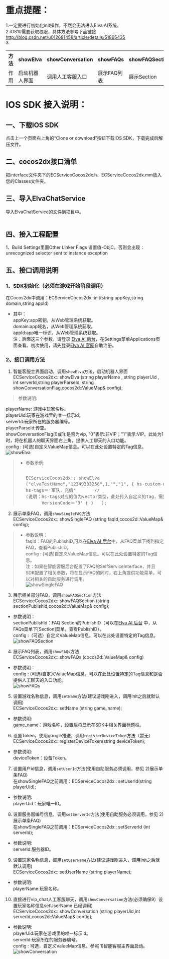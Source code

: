 # 重点提醒：<br />
1.一定要进行初始化init操作，不然会无法进入Elva AI系统。<br />
2.iOS10需要获取权限，具体方法参考下面链接 http://blog.csdn.net/u012681458/article/details/51865435 <br />
3.<div>
    <table border="0">
      <tr>
        <th>方法</th>
        <th>showElva</th>
        <th>showConversation</th>
        <th>showFAQs</th>
        <th>showFAQSection</th>
        <th>showSingleFAQ</th>
      </tr>
      <tr>
        <td>作用</td>
        <td>启动机器人界面</td>
        <td>调用人工客服入口</td>
        <td>展示FAQ列表</td>
        <td>展示Section</td>
        <td>展示单条FAQ</td>
      </tr>
    </table>
</div>

# IOS SDK 接入说明：<br />
## 一、下载IOS SDK <br />
点击上一个页面右上角的“Clone or download”按钮下载IOS SDK，下载完成后解压文件。<br />
## 二、cocos2dx接口清单 <br />
把interface文件夹下的ECServiceCocos2dx.h、ECServiceCocos2dx.mm放入您的Classes文件夹。<br />
## 三、导入ElvaChatService <br />
导入ElvaChatService的文件到项目中。<br />      
## 四、接入工程配置 <br />
1、Build Settings里面Other Linker Flags 设置值-ObjC，否则会出现：unrecognized selector sent to instance exception<br/>
## 五、接口调用说明
### 1、SDK初始化（必须在游戏开始阶段调用）<br />
在Cocos2dx中调用：ECServiceCocos2dx::init(string appKey,string domain,string appId)<br />
* 其中：<br />
appKey:app密钥，从Web管理系统获取。<br />
domain:app域名，从Web管理系统获取。<br />
appId:app唯一标识，从Web管理系统获取。<br />
注：后面这三个参数，请登录 [Elva AI 后台](https://aihelp.net/elva)，在Settings菜单Applications页面查看。初次使用，请先登录[Elva AI 官网](http://aihelp.net/index.html)自助注册。<br />

### 2、接口调用方法<br />
1) 智能客服主界面启动，调用`showElva`方法，启动机器人界面<br />
ECServiceCocos2dx:: showElva (string playerName , string playerUid , int serverId,string playerParseId, string showConversationFlag,cocos2d::ValueMap& config);
> 参数说明:<br />

playerName: 游戏中玩家名称。<br />
playerUid:玩家在游戏里的唯一标示id。<br />
serverId:玩家所在的服务器编号。<br />
playerParseId:传空。<br />
showConversationFlag(0或1):是否为vip, "0"表示:非VIP；"1"表示:VIP。此处为1时，将在机器人的聊天界面右上角，提供人工聊天的入口功能。<br />
config : (可选)自定义ValueMap信息。可以在此处设置特定的Tag信息。<br />
![showElva](https://github.com/CS30-NET/Pictures/blob/master/showElva-CN-IOS.jpg "showElva")

 > * 参数示例:<br />
    <pre>ECServiceCocos2dx:: showElva ("elvaTestName","12349303258",1,"","1",
      { 
        hs-custom-metadata＝｛
        hs-tags＝'军队，充值' 
        // (说明：hs-tags对应的值为vector类型，此处传入自定义的Tag，需要在Web管理配置同名称的Tag才能生效。)
        VersionCode＝'3'
        ｝
      }
    );
    </pre>
2) 展示单条FAQ，调用`showSingleFAQ`方法<br />
ECServiceCocos2dx:: showSingleFAQ (string faqId,cocos2d::ValueMap& config);
> * 参数说明：<br />
faqId：FAQ的PublishID,可以在[Elva AI 后台](https://aihelp.net/elva)中，从FAQ菜单下找到指定FAQ，查看PublishID。<br />
config : (可选)自定义ValueMap信息。可以在此处设置特定的Tag信息。<br />
注：如果在智能客服后台配置了FAQ的SelfServiceInterface，并且SDK配置了相关参数，将在显示FAQ的同时，右上角提供功能菜单，可以对相关的自助服务进行调用。<br />
![showSingleFAQ](https://github.com/CS30-NET/Pictures/blob/master/showSingleFAQ-CN-IOS.png "showSingleFAQ")
> 
3) 展示相关部分FAQ，调用`showFAQSection`方法<br />
ECServiceCocos2dx:: showFAQSection (string sectionPublishId,cocos2d::ValueMap& config);
* 参数说明：<br />
sectionPublishId：FAQ Section的PublishID（可以在[Elva AI 后台](https://aihelp.net/elva) 中，从FAQs菜单下[Section]菜单，查看PublishID）。<br />
config :（可选）自定义ValueMap信息。可以在此处设置特定的Tag信息。<br />
![showFAQSection](https://github.com/CS30-NET/Pictures/blob/master/showFAQSection-CN-IOS.jpg "showFAQSection")
> 
4) 展示FAQ列表，调用`showFAQs`方法<br />
ECServiceCocos2dx:: showFAQs (cocos2d::ValueMap& config)<br />
* 参数说明：<br />
config : (可选)自定义ValueMap信息。可以在此处设置特定的Tag信息和是否提供人工聊天的入口功能。<br />
![showFAQs](https://github.com/CS30-NET/Pictures/blob/master/showFAQs-CN-IOS.jpg "showFAQs")
> 
5) 设置游戏名称信息，调用`setName`方法(建议游戏刚进入，调用Init之后就默认调用)<br />
ECServiceCocos2dx:: setName (string game_name);
* 参数说明:<br />
game_name：游戏名称，设置后将显示在SDK中相关界面标题栏。
> 
6) 设置Token，使用google推送，调用`registerDeviceToken`方法（暂无）<br />
ECServiceCocos2dx:: registerDeviceToken(string deviceToken);
* 参数说明:<br />
deviceToken：设备Token。
> 
7) 设置用户id信息，调用`setUserId`方法(使用自助服务必须调用，参见 2)展示单条FAQ)<br />
在showSingleFAQ之前调用：ECServiceCocos2dx:: setUserId(string playerUid);
* 参数说明:<br />
playerUid：玩家唯一ID。
> 
8) 设置服务器编号信息，调用`setServerId`方法(使用自助服务必须调用，参见 2)展示单条FAQ)<br />
在showSingleFAQ之前调用：ECServiceCocos2dx:: setServerId (int serverId);
* 参数说明:<br />
serverId:服务器ID。
> 
9) 设置玩家名称信息，调用`setUserName`方法(建议游戏刚进入，调用Init之后就默认调用)<br />
ECServiceCocos2dx:: setUserName (string playerName);
* 参数说明:<br />
playerName:玩家名称。
> 
10) 直接进行vip_chat人工客服聊天，调用`showConversation`方法(必须确保9）设置玩家名称信息setUserName 已经调用)<br />
ECServiceCocos2dx:: showConversation (string playerUid,int serverId,cocos2d::ValueMap& config);
* 参数说明:<br />
playerUid:玩家在游戏里的唯一标示id。<br />
serverId:玩家所在的服务器编号。<br />
config : 可选，自定义ValueMap信息。参照 1)智能客服主界面启动。<br />
![showConversation](https://github.com/CS30-NET/Pictures/blob/master/showConversation-CN-IOS.png "showConversation")

